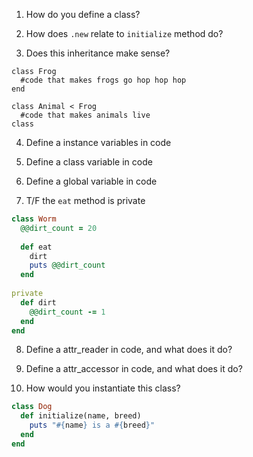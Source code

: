1. How do you define a class?

2. How does `.new` relate to `initialize` method do?

3. Does this inheritance make sense?

  ```lang-ruby
  class Frog
    #code that makes frogs go hop hop hop
  end
  
  class Animal < Frog
    #code that makes animals live
  class
  ```

4. Define a instance variables in code

5. Define a class variable in code

6. Define a global variable in code

7. T/F the `eat` method is private

  ```ruby
  class Worm
    @@dirt_count = 20
  	
    def eat
      dirt
      puts @@dirt_count
    end
    
  private  
    def dirt
      @@dirt_count -= 1
    end
  end
  ```

8.  Define a attr_reader in code, and what does it do?
9.  Define a attr_accessor in code, and what does it do?

10.  How would you instantiate this class?

  ```ruby
  class Dog
    def initialize(name, breed)
      puts "#{name} is a #{breed}"
    end
  end
  ```
